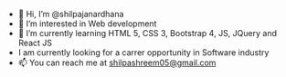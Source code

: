 - 👋 Hi, I’m @shilpajanardhana
- 👀 I’m interested in Web development
- 🌱 I’m currently learning HTML 5, CSS 3, Bootstrap 4, JS, JQuery and React JS
- I am currently looking for a carrer opportunity in Software industry
- 📫 You can reach me at shilpashreem05@gmail.com 

<!---
shilpajanardhana/shilpajanardhana is a ✨ special ✨ repository because its `README.md` (this file) appears on your GitHub profile.
You can click the Preview link to take a look at your changes.
--->
